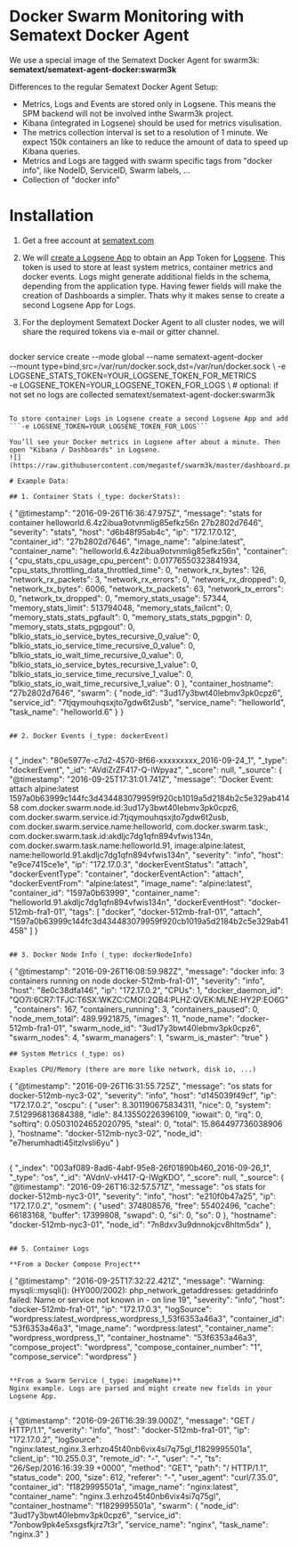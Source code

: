 # Docker Swarm Monitoring with Sematext Docker Agent

We use a special image of the Sematext Docker Agent for swarm3k: **sematext/sematext-agent-docker:swarm3k**

Differences to the regular Sematext Docker Agent Setup:
- Metrics, Logs and Events are stored only in Logsene. 
  This means the SPM backend will not be involved inthe Swarm3k project. 
- Kibana (integrated in Logsene) should be used for metrics visulisation.  
- The metrics collection interval is set to a resolution of 1 minute. We expect 150k containers an like to reduce the amount of data to speed up Kibana queries.
- Metrics and Logs are tagged with swarm specific tags from "docker info", like NodeID, ServiceID, Swarm labels, ...
- Collection of "docker info" 

# Installation 

1. Get a free account at [sematext.com](https://apps.sematext.com/users-web/register.do)  
2. We will [create a Logsene App](https://apps.sematext.com/logsene-reports/registerApplication.do) to obtain an App Token for [Logsene](http://www.sematext.com/logsene/). This token is used to store at least system metrics, container metrics and docker events. Logs might generate additional fields in the schema, depending from the application type. Having fewer fields will make the creation of Dashboards a simpler. Thats why it makes sense to create a second Logsene App for Logs.   
3. For the deployment Sematext Docker Agent to all cluster nodes, we will share the required tokens via e-mail or gitter channel.  

   ```
docker service create --mode global --name sematext-agent-docker \
--mount type=bind,src=/var/run/docker.sock,dst=/var/run/docker.sock \ 
-e LOGSENE_STATS_TOKEN=YOUR_LOGSENE_TOKEN_FOR_METRICS \
-e LOGSENE_TOKEN=YOUR_LOGSENE_TOKEN_FOR_LOGS \ # optional: if not set no logs are collected
sematext/sematext-agent-docker:swarm3k
   ```

To store container Logs in Logsene create a second Logsene App and add ```-e LOGSENE_TOKEN=YOUR_LOGSENE_TOKEN_FOR_LOGS```

You’ll see your Docker metrics in Logsene after about a minute. Then open "Kibana / Dashboards" in Logsene.
![](https://raw.githubusercontent.com/megastef/swarm3k/master/dashboard.png)

# Example Data:

## 1. Container Stats (_type: dockerStats): 

```
{
    "@timestamp": "2016-09-26T16:36:47.975Z",
    "message": "stats for container helloworld.6.4z2ibua9otvnmlig85efkz56n 27b2802d7646",
    "severity": "stats",
    "host": "d6b48f95ab4c",
    "ip": "172.17.0.12",
    "container_id": "27b2802d7646",
    "image_name": "alpine:latest",
    "container_name": "helloworld.6.4z2ibua9otvnmlig85efkz56n",
    "container": {
      "cpu_stats_cpu_usage_cpu_percent": 0.01776550323841934,
      "cpu_stats_throttling_data_throttled_time": 0,
      "network_rx_bytes": 126,
      "network_rx_packets": 3,
      "network_rx_errors": 0,
      "network_rx_dropped": 0,
      "network_tx_bytes": 6006,
      "network_tx_packets": 63,
      "network_tx_errors": 0,
      "network_tx_dropped": 0,
      "memory_stats_usage": 57344,
      "memory_stats_limit": 513794048,
      "memory_stats_failcnt": 0,
      "memory_stats_stats_pgfault": 0,
      "memory_stats_stats_pgpgin": 0,
      "memory_stats_stats_pgpgout": 0,
      "blkio_stats_io_service_bytes_recursive_0_value": 0,
      "blkio_stats_io_service_time_recursive_0_value": 0,
      "blkio_stats_io_wait_time_recursive_0_value": 0,
      "blkio_stats_io_service_bytes_recursive_1_value": 0,
      "blkio_stats_io_service_time_recursive_1_value": 0,
      "blkio_stats_io_wait_time_recursive_1_value": 0
    },
    "container_hostname": "27b2802d7646",
    "swarm": {
      "node_id": "3ud17y3bwt40lebmv3pk0cpz6",
      "service_id": "7tjqymouhqsxjto7gdw6t2usb",
      "service_name": "helloworld",
      "task_name": "helloworld.6"
    }
  }
 ```

## 2. Docker Events (_type: dockerEvent)

 
 ```
{
  "_index": "80e5977e-c7d2-4570-8f66-xxxxxxxxx_2016-09-24_1",
  "_type": "dockerEvent",
  "_id": "AVdiZrZF417-Q-IWpyaz",
  "_score": null,
  "_source": {
    "@timestamp": "2016-09-25T17:31:01.741Z",
    "message": "Docker Event: attach alpine:latest 1597a0b63999c144fc3d434483079959f920cb1019a5d2184b2c5e329ab41458 com.docker.swarm.node.id:3ud17y3bwt40lebmv3pk0cpz6, com.docker.swarm.service.id:7tjqymouhqsxjto7gdw6t2usb, com.docker.swarm.service.name:helloworld, com.docker.swarm.task:, com.docker.swarm.task.id:akdljc7dg1qfn894vfwis134n, com.docker.swarm.task.name:helloworld.91, image:alpine:latest, name:helloworld.91.akdljc7dg1qfn894vfwis134n",
    "severity": "info",
    "host": "e9ce7415ce1e",
    "ip": "172.17.0.3",
    "dockerEventStatus": "attach",
    "dockerEventType": "container",
    "dockerEventAction": "attach",
    "dockerEventFrom": "alpine:latest",
    "image_name": "alpine:latest",
    "container_id": "1597a0b63999",
    "container_name": "helloworld.91.akdljc7dg1qfn894vfwis134n",
    "dockerEventHost": "docker-512mb-fra1-01",
    "tags": [
      "docker",
      "docker-512mb-fra1-01",
      "attach",
      "1597a0b63999c144fc3d434483079959f920cb1019a5d2184b2c5e329ab41458"
    ]
  }
 ```
 
## 3. Docker Node Info (_type: dockerNodeInfo)
 
```
{
    "@timestamp": "2016-09-26T16:08:59.982Z",
    "message": "docker info: 3 containers running on node docker-512mb-fra1-01",
    "severity": "info",
    "host": "8e0c38dfa146",
    "ip": "172.17.0.2",
    "CPUs": 1,
    "docker_daemon_id": "QO7I:6CR7:TFJC:T6SX:WKZC:CMOI:2QB4:PLHZ:QVEK:MLNE:HY2P:EO6G",
    "containers": 167,
    "containers_running": 3,
    "containers_paused": 0,
    "node_mem_total": 489.9921875,
    "images": 11,
    "node_name": "docker-512mb-fra1-01",
    "swarm_node_id": "3ud17y3bwt40lebmv3pk0cpz6",
    "swarm_nodes": 4,
    "swarm_managers": 1,
    "swarm_is_master": "true"
  }
  
  ```
## System Metrics (_type: os)

Exaples CPU/Memory (there are more like network, disk io, ...)
```
{
    "@timestamp": "2016-09-26T16:31:55.725Z",
    "message": "os stats for docker-512mb-nyc3-02",
    "severity": "info",
    "host": "d145039f49cf",
    "ip": "172.17.0.2",
    "oscpu": {
      "user": 8.301190675834311,
      "nice": 0,
      "system": 7.512996813684388,
      "idle": 84.13550226396109,
      "iowait": 0,
      "irq": 0,
      "softirq": 0.05031024652020795,
      "steal": 0,
      "total": 15.864497736038906
    },
    "hostname": "docker-512mb-nyc3-02",
    "node_id": "e7herumhadti45itzlvsli6yu"
  }
  ```
  
  ```
  {
  "_index": "003af089-8ad6-4abf-95e8-26f01890b460_2016-09-26_1",
  "_type": "os",
  "_id": "AVdnV-vH417-Q-IWgKDO",
  "_score": null,
  "_source": {
    "@timestamp": "2016-09-26T16:32:57.571Z",
    "message": "os stats for docker-512mb-nyc3-01",
    "severity": "info",
    "host": "e210f0b47a25",
    "ip": "172.17.0.2",
    "osmem": {
      "used": 374808576,
      "free": 55402496,
      "cache": 66183168,
      "buffer": 17399808,
      "swapd": 0,
      "si": 0,
      "so": 0
    },
    "hostname": "docker-512mb-nyc3-01",
    "node_id": "7n8dxv3u9dnnokjcv8hltm5dx"
  },
  ```

## 5. Container Logs
 
**From a Docker Compose Project**
 
 ```
 {
    "@timestamp": "2016-09-25T17:32:22.421Z",
    "message": "Warning: mysqli::mysqli(): (HY000/2002): php_network_getaddresses: getaddrinfo failed: Name or service not known in - on line 19",
    "severity": "info",
    "host": "docker-512mb-fra1-01",
    "ip": "172.17.0.3",
    "logSource": "wordpress:latest_wordpress_wordpress_1_53f6353a46a3",
    "container_id": "53f6353a46a3",
    "image_name": "wordpress:latest",
    "container_name": "wordpress_wordpress_1",
    "container_hostname": "53f6353a46a3",
    "compose_project": "wordpress",
    "compose_container_number": "1",
    "compose_service": "wordpress"
  }
  ```
  
**From a Swarm Service (_type: imageName)**
 Nginx example. Logs are parsed and might create new fields in your Logsene App. 


 ```
  {
    "@timestamp": "2016-09-26T16:39:39.000Z",
    "message": "GET / HTTP/1.1",
    "severity": "info",
    "host": "docker-512mb-fra1-01",
    "ip": "172.17.0.2",
    "logSource": "nginx:latest_nginx.3.erhzo45t40nb6vix4si7q75gl_f1829995501a",
    "client_ip": "10.255.0.3",
    "remote_id": "-",
    "user": "-",
    "ts": "26/Sep/2016:16:39:39 +0000",
    "method": "GET",
    "path": "/ HTTP/1.1",
    "status_code": 200,
    "size": 612,
    "referer": "-",
    "user_agent": "curl/7.35.0",
    "container_id": "f1829995501a",
    "image_name": "nginx:latest",
    "container_name": "nginx.3.erhzo45t40nb6vix4si7q75gl",
    "container_hostname": "f1829995501a",
    "swarm": {
      "node_id": "3ud17y3bwt40lebmv3pk0cpz6",
      "service_id": "7onbow9pk4e5xsgsfkjrz7t3r",
      "service_name": "nginx",
      "task_name": "nginx.3"
    }
  ```
 
